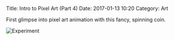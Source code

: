 Title: Intro to Pixel Art (Part 4)
Date: 2017-01-13 10:20
Category: Art

First glimpse into pixel art animation with this fancy, spinning coin.

![Experiment]({filename}/images/muenze.gif)